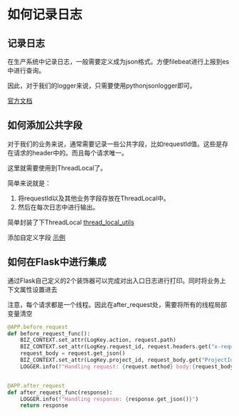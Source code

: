 # 如何记录日志


## 记录日志

在生产系统中记录日志，一般需要定义成为json格式。方便filebeat进行上报到es中进行查询。

因此，对于我们的logger来说，只需要使用pythonjsonlogger即可。

[官方文档](https://pypi.org/project/python-json-logger/)


## 如何添加公共字段

对于我们的业务来说，通常需要记录一些公共字段，比如requestId值。这些是存在请求的header中的。而且每个请求唯一。

这里就需要使用到ThreadLocal了。

简单来说就是：
1. 将requestId以及其他业务字段存放在ThreadLocal中。
2. 然后在每次日志中进行输出。

简单封装了下ThreadLocal
[thread_local_utils](/app/common/thread_local_utils.py)

添加自定义字段
[示例](/app/common/bizlogger_test.py)

## 如何在Flask中进行集成
通过Flask自己定义的2个装饰器可以完成对出入口日志进行打印。同时将业务上下文属性设置进去

注意，每个请求都是一个线程。因此在after_request处，需要将所有的线程局部变量清空
```python
@APP.before_request
def before_request_func():
    BIZ_CONTEXT.set_attr(LogKey.action, request.path)
    BIZ_CONTEXT.set_attr(LogKey.request_id, request.headers.get("x-request-id", ""))
    request_body = request.get_json()
    BIZ_CONTEXT.set_attr(LogKey.project_id, request_body.get("ProjectId", ""))
    LOGGER.info(f"Handling request: {request.method} body:{request_body}")


@APP.after_request
def after_request_func(response):
    LOGGER.info(f"Handling response: {response.get_json()}")
    return response


```